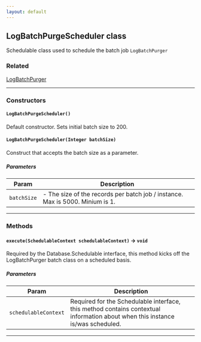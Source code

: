 ```yaml
---
layout: default
---
```


## LogBatchPurgeScheduler class

Schedulable class used to schedule the batch job `LogBatchPurger`

### Related

[LogBatchPurger](LogBatchPurger)

---

### Constructors

#### `LogBatchPurgeScheduler()`

Default constructor. Sets initial batch size to 200.

#### `LogBatchPurgeScheduler(Integer batchSize)`

Construct that accepts the batch size as a parameter.

##### Parameters

| Param       | Description                                                                   |
| ----------- | ----------------------------------------------------------------------------- |
| `batchSize` | - The size of the records per batch job / instance. Max is 5000. Minium is 1. |

---

### Methods

#### `execute(SchedulableContext schedulableContext)` → `void`

Required by the Database.Schedulable interface, this method kicks off the LogBatchPurger batch class on a scheduled basis.

##### Parameters

| Param                | Description                                                                                                                    |
| -------------------- | ------------------------------------------------------------------------------------------------------------------------------ |
| `schedulableContext` | Required for the Schedulable interface, this method contains contextual information about when this instance is/was scheduled. |

---
